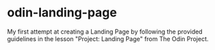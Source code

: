 # odin-landing-page
My first attempt at creating a Landing Page by following the provided 
guidelines in the lesson "Project: Landing Page" from The Odin Project.
